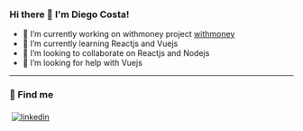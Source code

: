 ### Hi there 👋 I'm Diego Costa!

- 🔭 I’m currently working on withmoney project [withmoney](https://github.com/withmoney)
- 🌱 I’m currently learning Reactjs and Vuejs
- 👯 I’m looking to collaborate on Reactjs and Nodejs
- 🤔 I’m looking for help with Vuejs

---

### 📢 Find me

<p>
  <a href="https://www.linkedin.com/in/diegocosta-dev/">
    <img src="https://raw.githubusercontent.com/diegocosta-dev/diegocosta-dev/Resources/linkedin.svg" alt="linkedin" style="vertical-align:top; margin:4px">
  </a>
